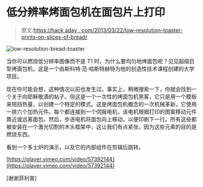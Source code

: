 # 低分辨率烤面包机在面包片上打印

> 原文:[https://hack aday . com/2013/03/22/low-resolution-toaster-prints-on-slices-of-bread/](https://hackaday.com/2013/03/22/low-resolution-toaster-prints-on-slices-of-bread/)

![low-resolution-bread-toaster](../Images/11091112d6632a1a1754006841e6aea3.png)

当你可以燃烧低分辨率图像而不是 T1 时，为什么要均匀地烤面包呢？见见超级巨型烤面包机，这是一个由斯科特·范·哈斯特赫特为他的创造性技术课程创建的大学项目。

现在你可能会想，这种情况以前也发生过。事实上，稍微搜索一下，你就会找到一个关于向耶稣敬酒的帖子。但这是一个一次性的烤面包机黑客，它只是用一个模板来阻挡热量，以创建一个特定的模式。这是烤面包机概念的一次机械革新。它使用一排六个加热元件。每个都连接到一个伺服电机，该电机根据打印的图案移动元件靠近或远离面包。然后，步进电机将面包向上移动，以便印刷下一行。所有这些都被安装在一个激光切割的木头框架中，这让我们有点紧张，因为这些元素的目的是燃烧东西。

看到一个多士炉的演示，以及它的内部组件在剪辑后跳转。

[https://player.vimeo.com/video/57392144](https://player.vimeo.com/video/57392144)

[谢谢菲利普]